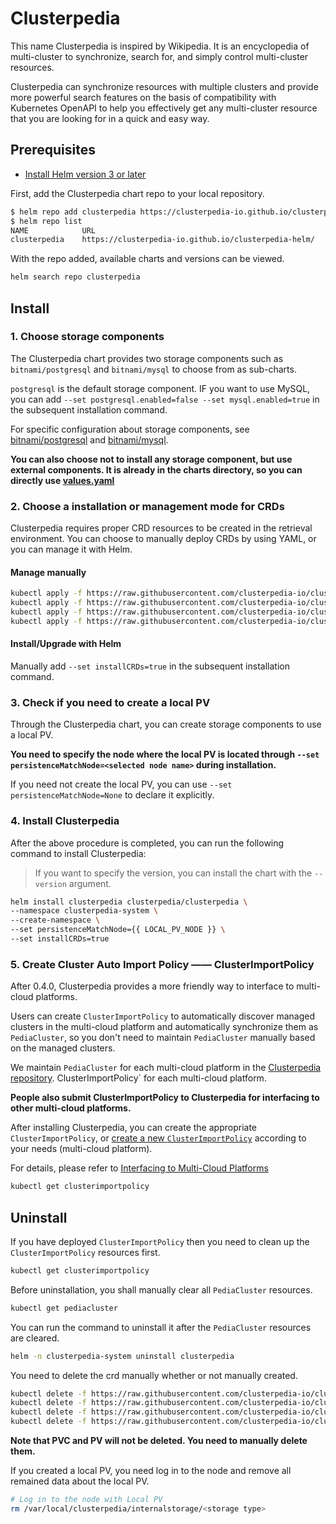 # Clusterpedia

This name Clusterpedia is inspired by Wikipedia. It is an encyclopedia of multi-cluster to synchronize, search for, and
simply control multi-cluster resources.

Clusterpedia can synchronize resources with multiple clusters and provide more powerful search features on the basis of
compatibility with Kubernetes OpenAPI to help you effectively get any multi-cluster resource that you are looking for in
a quick and easy way.

## Prerequisites

* [Install Helm version 3 or later](https://helm.sh/docs/intro/install/)

First, add the Clusterpedia chart repo to your local repository.

```bash
$ helm repo add clusterpedia https://clusterpedia-io.github.io/clusterpedia-helm/
$ helm repo list
NAME          	URL
clusterpedia  	https://clusterpedia-io.github.io/clusterpedia-helm/
```

With the repo added, available charts and versions can be viewed.

```bash
helm search repo clusterpedia
```

## Install

### 1. Choose storage components

The Clusterpedia chart provides two storage components such as `bitnami/postgresql` and `bitnami/mysql` to choose from
as sub-charts.

`postgresql` is the default storage component. IF you want to use MySQL, you can
add `--set postgresql.enabled=false --set mysql.enabled=true` in the subsequent installation command.

For specific configuration about storage components,
see [bitnami/postgresql](https://github.com/bitnami/charts/tree/master/bitnami/postgresql)
and [bitnami/mysql](https://github.com/bitnami/charts/tree/master/bitnami/mysql).

**You can also choose not to install any storage component, but use external components. It is already in the charts
directory, so you can directly use [values.yaml](./values.yaml)**

### 2. Choose a installation or management mode for CRDs

Clusterpedia requires proper CRD resources to be created in the retrieval environment. You can choose to manually deploy
CRDs by using YAML, or you can manage it with Helm.

#### Manage manually

```bash
kubectl apply -f https://raw.githubusercontent.com/clusterpedia-io/clusterpedia-helm/main/charts/clusterpedia/_crds/cluster.clusterpedia.io_clustersyncresources.yaml
kubectl apply -f https://raw.githubusercontent.com/clusterpedia-io/clusterpedia-helm/main/charts/clusterpedia/_crds/cluster.clusterpedia.io_pediaclusters.yaml
kubectl apply -f https://raw.githubusercontent.com/clusterpedia-io/clusterpedia-helm/main/charts/clusterpedia/_crds/policy.clusterpedia.io_clusterimportpolicies.yaml
kubectl apply -f https://raw.githubusercontent.com/clusterpedia-io/clusterpedia-helm/main/charts/clusterpedia/_crds/policy.clusterpedia.io_pediaclusterlifecycles.yaml
```

#### Install/Upgrade with Helm

Manually add `--set installCRDs=true` in the subsequent installation command.

### 3. Check if you need to create a local PV

Through the Clusterpedia chart, you can create storage components to use a local PV.

**You need to specify the node where the local PV is located through `--set persistenceMatchNode=<selected node name>`
during installation.**

If you need not create the local PV, you can use `--set persistenceMatchNode=None` to declare it explicitly.

### 4. Install Clusterpedia

After the above procedure is completed, you can run the following command to install Clusterpedia:
> If you want to specify the version, you can install the chart with the `--version` argument.

```bash
helm install clusterpedia clusterpedia/clusterpedia \
--namespace clusterpedia-system \
--create-namespace \
--set persistenceMatchNode={{ LOCAL_PV_NODE }} \
--set installCRDs=true
```

### 5. Create Cluster Auto Import Policy —— ClusterImportPolicy

After 0.4.0, Clusterpedia provides a more friendly way to interface to multi-cloud platforms.

Users can create `ClusterImportPolicy` to automatically discover managed clusters in the multi-cloud platform and
automatically synchronize them as `PediaCluster`,
so you don't need to maintain `PediaCluster` manually based on the managed clusters.

We maintain `PediaCluster` for each multi-cloud platform in
the [Clusterpedia repository](https://github.com/clusterpedia-io/clusterpedia/tree/main/deploy/clusterimportpolicy).
ClusterImportPolicy` for each multi-cloud platform.

**People also submit ClusterImportPolicy to Clusterpedia for interfacing to other multi-cloud platforms.**

After installing Clusterpedia, you can create the appropriate `ClusterImportPolicy`,
or [create a new `ClusterImportPolicy`](https://clusterpedia.io/docs/usage/interfacing-to-multi-cloud-platforms/#new-clusterimportpolicy)
according to your needs (multi-cloud platform).

For details, please refer
to [Interfacing to Multi-Cloud Platforms](https://clusterpedia.io/docs/usage/interfacing-to-multi-cloud-platforms)

```bash
kubectl get clusterimportpolicy
```

## Uninstall

If you have deployed `ClusterImportPolicy` then you need to clean up the `ClusterImportPolicy` resources first.

```bash
kubectl get clusterimportpolicy
```

Before uninstallation, you shall manually clear all `PediaCluster` resources.

```bash
kubectl get pediacluster
```

You can run the command to uninstall it after the `PediaCluster` resources are cleared.

```bash
helm -n clusterpedia-system uninstall clusterpedia
```

You need to delete the crd manually whether or not manually created.

```bash
kubectl delete -f https://raw.githubusercontent.com/clusterpedia-io/clusterpedia-helm/main/charts/clusterpedia/_crds/cluster.clusterpedia.io_clustersyncresources.yaml
kubectl delete -f https://raw.githubusercontent.com/clusterpedia-io/clusterpedia-helm/main/charts/clusterpedia/_crds/cluster.clusterpedia.io_pediaclusters.yaml
kubectl delete -f https://raw.githubusercontent.com/clusterpedia-io/clusterpedia-helm/main/charts/clusterpedia/_crds/policy.clusterpedia.io_clusterimportpolicies.yaml
kubectl delete -f https://raw.githubusercontent.com/clusterpedia-io/clusterpedia-helm/main/charts/clusterpedia/_crds/policy.clusterpedia.io_pediaclusterlifecycles.yaml
```

**Note that PVC and PV will not be deleted. You need to manually delete them.**

If you created a local PV, you need log in to the node and remove all remained data about the local PV.

```bash
# Log in to the node with Local PV
rm /var/local/clusterpedia/internalstorage/<storage type>
```
